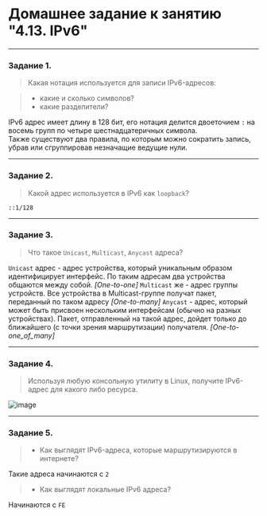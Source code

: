 # Домашнее задание к занятию "4.13. IPv6"

---

### Задание 1. 

> Какая нотация используется для записи IPv6-адресов:

> - какие и сколько символов?
> - какие разделители?

IPv6 адрес имеет длину в 128 бит, его нотация делится двоеточием `:` на восемь групп по четыре шестнадцатеричных символа.  
Также существуют два правила, по которым можно сократить запись, убрав или сгруппировав незначащие ведущие нули.

---

### Задание 2. 

> Какой адрес используется в IPv6 как `loopback`?

`::1/128`

---

### Задание 3. 

> Что такое `Unicast`, `Multicast`, `Anycast` адреса?

`Unicast` адрес - адрес устройства, который уникальным образом идентифицирует интерфейс. По таким адресам два устройства общаются между собой. *\[One-to-one\]*
`Multicast` же - адрес группы устройств. Все устройства в Multicast-группе получат пакет, переданный по таком адресу *\[One-to-many\]*
`Anycast` - адрес, который может быть присвоен нескольким интерфейсам (обычно на разных устройствах). Пакет, отправленный на такой адрес, дойдет только до
ближайшего (с точки зрения маршрутизации) получателя. *\[One-to-one_of_many\]*

---

### Задание 4. 

> Используя любую консольную утилиту в Linux, получите IPv6-адрес для какого либо ресурса.

![image](https://user-images.githubusercontent.com/115862529/199293387-f9f73750-31cb-4ab0-be0b-1a2dd37bee70.png)

---

### Задание 5. 

> - Как выглядят IPv6-адреса, которые маршрутизируются в интернете?  

Такие адреса начинаются с `2`

> - Как выглядят локальные IPv6 адреса?  

Начинаются с `FE`
